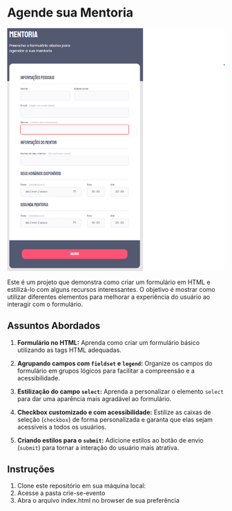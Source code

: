 # Agende sua Mentoria


![Crie Seu Evento](system.png)

Este é um projeto que demonstra como criar um formulário em HTML e estilizá-lo com alguns recursos interessantes. O objetivo é mostrar como utilizar diferentes elementos para melhorar a experiência do usuário ao interagir com o formulário.

## Assuntos Abordados

1. **Formulário no HTML:** Aprenda como criar um formulário básico utilizando as tags HTML adequadas.

2. **Agrupando campos com `fieldset` e `legend`:** Organize os campos do formulário em grupos lógicos para facilitar a compreensão e a acessibilidade.

3. **Estilização do campo `select`:** Aprenda a personalizar o elemento `select` para dar uma aparência mais agradável ao formulário.

4. **Checkbox customizado e com acessibilidade:** Estilize as caixas de seleção (`checkbox`) de forma personalizada e garanta que elas sejam acessíveis a todos os usuários.

5. **Criando estilos para o `submit`:** Adicione estilos ao botão de envio (`submit`) para tornar a interação do usuário mais atrativa.

## Instruções

1. Clone este repositório em sua máquina local:
2. Acesse a pasta crie-se-evento
3. Abra o arquivo index.html no browser de sua preferência
